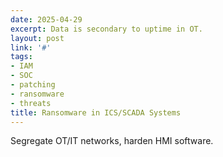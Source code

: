 ```yaml
---
date: 2025-04-29
excerpt: Data is secondary to uptime in OT.
layout: post
link: '#'
tags:
- IAM
- SOC
- patching
- ransomware
- threats
title: Ransomware in ICS/SCADA Systems
---
```

Segregate OT/IT networks, harden HMI software.
